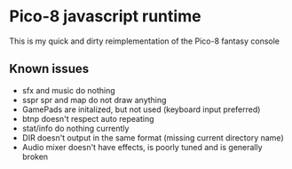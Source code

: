 Pico-8 javascript runtime
=========================

This is my quick and dirty reimplementation of the Pico-8 fantasy console

Known issues
------------
* sfx and music do nothing
* sspr spr and map do not draw anything
* GamePads are initalized, but not used (keyboard input preferred)
* btnp doesn't respect auto repeating
* stat/info do nothing currently
* DIR doesn't output in the same format (missing current directory name)
* Audio mixer doesn't have effects, is poorly tuned and is generally broken
